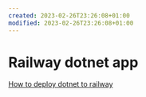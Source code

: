 ```yaml
---
created: 2023-02-26T23:26:08+01:00
modified: 2023-02-26T23:26:08+01:00
---
```


# Railway dotnet app

[How to deploy dotnet to railway](https://swacblooms.com/deploying-a-dotnet-api-to-railway/)
